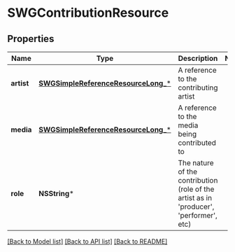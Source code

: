 # SWGContributionResource

## Properties
Name | Type | Description | Notes
------------ | ------------- | ------------- | -------------
**artist** | [**SWGSimpleReferenceResourceLong_***](SWGSimpleReferenceResourceLong_.md) | A reference to the contributing artist | 
**media** | [**SWGSimpleReferenceResourceLong_***](SWGSimpleReferenceResourceLong_.md) | A reference to the media being contributed to | 
**role** | **NSString*** | The nature of the contribution (role of the artist as in &#39;producer&#39;, &#39;performer&#39;, etc) | 

[[Back to Model list]](../README.md#documentation-for-models) [[Back to API list]](../README.md#documentation-for-api-endpoints) [[Back to README]](../README.md)


